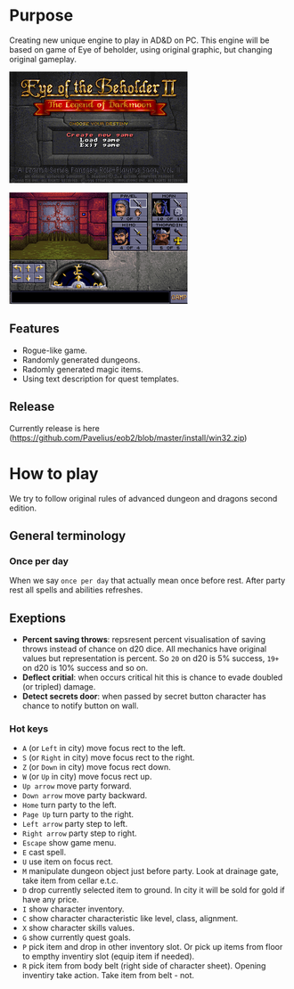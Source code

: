 # Purpose
Creating new unique engine to play in AD&D on PC. This engine will be based on game of Eye of beholder, using original graphic, but changing original gameplay.

![Main screen](https://github.com/Pavelius/eob2/blob/master/screenshoots/scr00001.bmp)

![Screen in dungeon](https://github.com/Pavelius/eob2/blob/master/screenshoots/scr00016.bmp)

## Features

- Rogue-like game.
- Randomly generated dungeons.
- Radomly generated magic items.
- Using text description for quest templates.

## Release

Currently release is here (https://github.com/Pavelius/eob2/blob/master/install/win32.zip)

# How to play
We try to follow original rules of advanced dungeon and dragons second edition.

## General terminology

### Once per day

When we say `once per day` that actually mean once before rest. After party rest all spells and abilities refreshes.

## Exeptions

- **Percent saving throws**: repsresent percent visualisation of saving throws instead of chance on d20 dice. All mechanics have original values but representation is percent. So `20` on d20 is 5% success, `19+` on d20 is 10% success and so on.
- **Deflect critial**: when occurs critical hit this is chance to evade doubled (or tripled) damage.
- **Detect secrets door**: when passed by secret button character has chance to notify button on wall.

### Hot keys

- `A` (or `Left` in city) move focus rect to the left.
- `S` (or `Right` in city) move focus rect to the right.
- `Z` (or `Down` in city) move focus rect down.
- `W` (or `Up` in city) move focus rect up.
- `Up arrow` move party forward.
- `Down arrow` move party backward.
- `Home` turn party to the left.
- `Page Up` turn party to the right.
- `Left arrow` party step to left.
- `Right arrow` party step to right.
- `Escape` show game menu.
- `E` cast spell.
- `U` use item on focus rect.
- `M` manipulate dungeon object just before party. Look at drainage gate, take item from cellar e.t.c.
- `D` drop currently selected item to ground. In city it will be sold for gold if have any price.
- `I` show character inventory.
- `C` show character characteristic like level, class, alignment.
- `X` show character skills values.
- `G` show currently quest goals.
- `P` pick item and drop in other inventory slot. Or pick up items from floor to empthy inventiry slot (equip item if needed).
- `R` pick item from body belt (right side of character sheet). Opening inventiry take action. Take item from belt - not.
